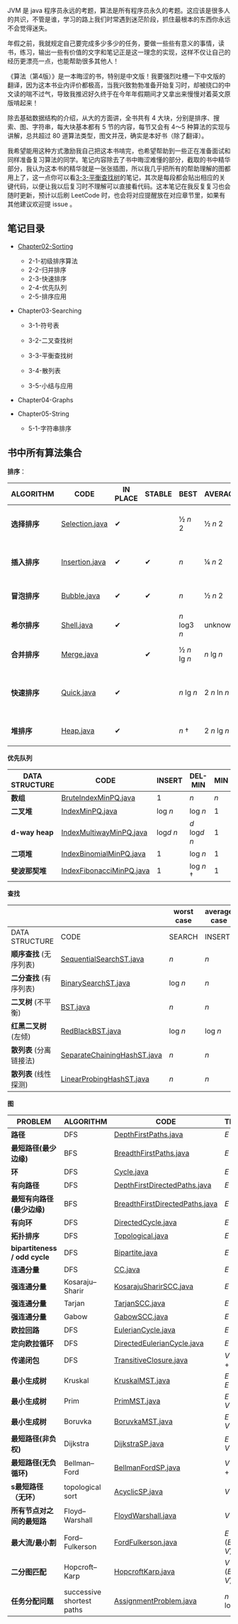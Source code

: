 JVM 是 java 程序员永远的考题，算法是所有程序员永久的考题。这应该是很多人的共识，不管是谁，学习的路上我们时常遇到迷茫阶段，抓住最根本的东西你永远不会觉得迷失。

年假之前，我就规定自己要完成多少多少的任务，要做一些些有意义的事情，读书，练习，输出一些有价值的文字和笔记正是这一理念的实现，这样不仅让自己的经历更漂亮一点，也能帮助很多其他人！

《算法（第4版）》是一本晦涩的书，特别是中文版！我要强烈吐槽一下中文版的翻译，因为这本书业内评价都极高，当我兴致勃勃准备开始复习时，却被绕口的中文读的喘不过气，导致我推迟好久终于在今年年假期间才又拿出来慢慢对着英文原版啃起来！

除去基础数据结构的介绍，从大的方面讲，全书共有 4 大块，分别是排序、搜索、图、字符串，每大块基本都有 5 节的内容，每节又会有 4～5 种算法的实现与讲解，总共超过 80 道算法类型，图文并茂，确实是本好书（除了翻译）。

我希望能用这种方式激励我自己把这本书啃完，也希望帮助到一些正在准备面试和同样准备复习算法的同学。笔记内容除去了书中晦涩难懂的部分，截取的书中精华部分，我认为这本书的精华就是一张张插图，所以我几乎把所有的帮助理解的图都用上了，这一点你可以看[3-3-平衡查找树](https://github.com/MeandNi/Algorithms4-Common/blob/master/Chapter02-Sorting%20/2-2-%E5%BD%92%E5%B9%B6%E6%8E%92%E5%BA%8F.md)的笔记，其次是每段都会贴出相应的关键代码，以便让我以后复习时不理解可以直接看代码。这本笔记在我反复复习也会随时更新，预计以后刷 LeetCode 时，也会将对应提醒放在对应章节里，如果有其他建议欢迎提 issue 。



## 笔记目录

- [Chapter02-Sorting](./Chapter02-Sorting)

  - 2-1-初级排序算法
  - 2-2-归并排序
  - 2-3-快速排序
  - 2-4-优先队列
  - 2-5-排序应用

- Chapter03-Searching

  - 3-1-符号表

  - 3-2-二叉查找树
  - 3-3-平衡查找树
  - 3-4-散列表
  - 3-5-小结与应用

- Chapter04-Graphs

- Chapter05-String

  - 5-1-字符串排序




## 书中所有算法集合

**排序**：

| ALGORITHM    | CODE                                                         | IN PLACE | STABLE | BEST         | AVERAGE      | WORST        | REMARKS                                                  |
| ------------ | ------------------------------------------------------------ | -------- | ------ | ------------ | ------------ | ------------ | -------------------------------------------------------- |
| **选择排序** | [Selection.java](https://algs4.cs.princeton.edu/21elementary/Selection.java.html) | ✔        |        | ½ *n* 2      | ½ *n* 2      | ½ *n* 2      | *n* exchanges; quadratic in best case                    |
| **插入排序** | [Insertion.java](https://algs4.cs.princeton.edu/21elementary/Insertion.java.html) | ✔        | ✔      | *n*          | ¼ *n* 2      | ½ *n* 2      | use for small or partially-sorted arrays                 |
| **冒泡排序** | [Bubble.java](https://algs4.cs.princeton.edu/21elementary/Bubble.java.html) | ✔        | ✔      | *n*          | ½ *n* 2      | ½ *n* 2      | rarely useful; use insertion sort instead                |
| **希尔排序** | [Shell.java](https://algs4.cs.princeton.edu/21elementary/Shell.java.html) | ✔        |        | *n* log3 *n* | unknown      | c *n* 3/2    | tight code; subquadratic                                 |
| **合并排序** | [Merge.java](https://algs4.cs.princeton.edu/22mergesort/Merge.java.html) |          | ✔      | ½ *n* lg *n* | *n* lg *n*   | *n* lg *n*   | *n* log *n* guarantee; stable                            |
| **快速排序** | [Quick.java](https://algs4.cs.princeton.edu/23quicksort/Quick.java.html) | ✔        |        | *n* lg *n*   | 2 *n* ln *n* | ½ *n* 2      | *n* log *n* probabilistic guarantee; fastest in practice |
| **堆排序**   | [Heap.java](https://algs4.cs.princeton.edu/24pq/Heap.java.html) | ✔        |        | *n* †        | 2 *n* lg *n* | 2 *n* lg *n* | *n* log *n* guarantee; in place                          |

**优先队列**

| DATA STRUCTURE | CODE                                                         | INSERT     | DEL-MIN        | MIN  | DEC-KEY    | DELETE         | MERGE   |
| -------------- | ------------------------------------------------------------ | ---------- | -------------- | ---- | ---------- | -------------- | ------- |
| **数组**       | [BruteIndexMinPQ.java](https://algs4.cs.princeton.edu/24pq/BruteIndexMinPQ.java.html) | 1          | *n*            | *n*  | 1          | 1              | *n*     |
| **二叉堆**     | [IndexMinPQ.java](https://algs4.cs.princeton.edu/24pq/IndexMinPQ.java.html) | log *n*    | log *n*        | 1    | log *n*    | log *n*        | *n*     |
| **d-way heap** | [IndexMultiwayMinPQ.java](https://algs4.cs.princeton.edu/99misc/IndexMultiwayMinPQ.java.html) | log*d* *n* | *d* log*d* *n* | 1    | log*d* *n* | *d* log*d* *n* | *n*     |
| **二项堆**     | [IndexBinomialMinPQ.java](https://algs4.cs.princeton.edu/99misc/IndexBinomialMinPQ.java.html) | 1          | log *n*        | 1    | log *n*    | log *n*        | log *n* |
| **斐波那契堆** | [IndexFibonacciMinPQ.java](https://algs4.cs.princeton.edu/99misc/IndexFibonacciMinPQ.java.html) | 1          | log *n* †      | 1    | 1 †        | log *n* †      | log *n* |

**查找**

|                         |                                                              | worst case | average case |         |         |         |           |
| ----------------------- | ------------------------------------------------------------ | ---------- | ------------ | ------- | ------- | ------- | --------- |
| DATA STRUCTURE          | CODE                                                         | SEARCH     | INSERT       | DELETE  | SEARCH  | INSERT  | DELETE    |
| **顺序查找** (无序列表) | [SequentialSearchST.java](https://algs4.cs.princeton.edu/31elementary/SequentialSearchST.java.html) | *n*        | *n*          | *n*     | *n*     | *n*     | *n*       |
| **二分查找** (有序列表) | [BinarySearchST.java](https://algs4.cs.princeton.edu/31elementary/BinarySearchST.java.html) | log *n*    | *n*          | *n*     | log *n* | *n*     | *n*       |
| **二叉树** (不平衡)     | [BST.java](https://algs4.cs.princeton.edu/32bst/BST.java.html) | *n*        | *n*          | *n*     | log *n* | log *n* | sqrt(*n*) |
| **红黑二叉树** (左倾)   | [RedBlackBST.java](https://algs4.cs.princeton.edu/33balanced/RedBlackBST.java.html) | log *n*    | log *n*      | log *n* | log *n* | log *n* | log *n*   |
| **散列表** (分离链接法) | [SeparateChainingHashST.java](https://algs4.cs.princeton.edu/34hash/SeparateChainingHashST.java.html) | *n*        | *n*          | *n*     | 1 †     | 1 †     | 1 †       |
| **散列表** (线性探测)   | [LinearProbingHashST.java](https://algs4.cs.princeton.edu/34hash/LinearProbingHashST.java.html) | *n*        | *n*          | *n*     | 1 †     | 1 †     | 1 †       |

**图**

| PROBLEM                       | ALGORITHM                 | CODE                                                         | TIME                | SPACE     |
| ----------------------------- | ------------------------- | ------------------------------------------------------------ | ------------------- | --------- |
| **路径**                      | DFS                       | [DepthFirstPaths.java](https://algs4.cs.princeton.edu/41graph/DepthFirstPaths.java.html) | *E* + *V*           | *V*       |
| **最短路径(最少边缘)**        | BFS                       | [BreadthFirstPaths.java](https://algs4.cs.princeton.edu/41graph/BreadthFirstPaths.java.html) | *E* + *V*           | *V*       |
| **环**                        | DFS                       | [Cycle.java](https://algs4.cs.princeton.edu/41graph/Cycle.java.html) | *E* + *V*           | *V*       |
| **有向路径**                  | DFS                       | [DepthFirstDirectedPaths.java](https://algs4.cs.princeton.edu/42digraph/DepthFirstDirectedPaths.java.html) | *E* + *V*           | *V*       |
| **最短有向路径 (最少边缘)**   | BFS                       | [BreadthFirstDirectedPaths.java](https://algs4.cs.princeton.edu/42digraph/BreadthFirstDirectedPaths.java.html) | *E* + *V*           | *V*       |
| **有向环**                    | DFS                       | [DirectedCycle.java](https://algs4.cs.princeton.edu/42digraph/DirectedCycle.java.html) | *E* + *V*           | *V*       |
| **拓扑排序**                  | DFS                       | [Topological.java](https://algs4.cs.princeton.edu/42digraph/Topological.java.html) | *E* + *V*           | *V*       |
| **bipartiteness / odd cycle** | DFS                       | [Bipartite.java](https://algs4.cs.princeton.edu/41graph/Bipartite.java.html) | *E* + *V*           | *V*       |
| **连通分量**                  | DFS                       | [CC.java](https://algs4.cs.princeton.edu/41graph/CC.java.html) | *E* + *V*           | *V*       |
| **强连通分量**                | Kosaraju–Sharir           | [KosarajuSharirSCC.java](https://algs4.cs.princeton.edu/42digraph/KosarajuSharirSCC.java.html) | *E* + *V*           | *V*       |
| **强连通分量**                | Tarjan                    | [TarjanSCC.java](https://algs4.cs.princeton.edu/42digraph/TarjanSCC.java.html) | *E* + *V*           | *V*       |
| **强连通分量**                | Gabow                     | [GabowSCC.java](https://algs4.cs.princeton.edu/42digraph/GabowSCC.java.html) | *E* + *V*           | *V*       |
| **欧拉回路**                  | DFS                       | [EulerianCycle.java](https://algs4.cs.princeton.edu/41graph/EulerianCycle.java.html) | *E* + *V*           | *E* + *V* |
| **定向欧拉循环**              | DFS                       | [DirectedEulerianCycle.java](https://algs4.cs.princeton.edu/42digraph/DirectedEulerianCycle.java.html) | *E* + *V*           | *V*       |
| **传递闭包**                  | DFS                       | [TransitiveClosure.java](https://algs4.cs.princeton.edu/42digraph/TransitiveClosure.java.html) | *V* (*E* + *V*)     | *V* 2     |
| **最小生成树**                | Kruskal                   | [KruskalMST.java](https://algs4.cs.princeton.edu/43mst/KruskalMST.java.html) | *E* log *E*         | *E* + *V* |
| **最小生成树**                | Prim                      | [PrimMST.java](https://algs4.cs.princeton.edu/43mst/PrimMST.java.html) | *E* log *V*         | *V*       |
| **最小生成树**                | Boruvka                   | [BoruvkaMST.java](https://algs4.cs.princeton.edu/43mst/BoruvkaMST.java.html) | *E* log *V*         | *V*       |
| **最短路径(非负权)**          | Dijkstra                  | [DijkstraSP.java](https://algs4.cs.princeton.edu/44sp/DijkstraSP.java.html) | *E* log *V*         | *V*       |
| **最短路径(无负循环)**        | Bellman–Ford              | [BellmanFordSP.java](https://algs4.cs.princeton.edu/44sp/BellmanFordSP.java.html) | *V* (*V* + *E*)     | *V*       |
| **s最短路径（无环）**         | topological sort          | [AcyclicSP.java](https://algs4.cs.princeton.edu/44sp/AcyclicSP.java.html) | *V* + *E*           | *V*       |
| **所有节点对之间的最短路**    | Floyd–Warshall            | [FloydWarshall.java](https://algs4.cs.princeton.edu/44sp/FloydWarshall.java.html) | *V* 3               | *V* 2     |
| **最大流/最小割**             | Ford–Fulkerson            | [FordFulkerson.java](https://algs4.cs.princeton.edu/64maxflow/FordFulkerson.java.html) | *E* *V* (*E* + *V*) | *V*       |
| **二分图匹配**                | Hopcroft–Karp             | [HopcroftKarp.java](https://algs4.cs.princeton.edu/65reductions/HopcroftKarp.java.html) | *V* ½ (*E* + *V*)   | *V*       |
| **任务分配问题**              | successive shortest paths | [AssignmentProblem.java](https://algs4.cs.princeton.edu/65reductions/AssignmentProblem.java.html) | *n* 3 log *n*       | *n* 2     |